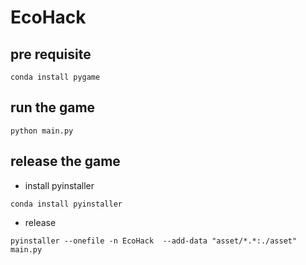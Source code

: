 # EcoHack

## pre requisite
```
conda install pygame
```

## run the game
```
python main.py
```

## release the game
 * install pyinstaller
```
conda install pyinstaller
```
 * release
 ```
 pyinstaller --onefile -n EcoHack  --add-data "asset/*.*:./asset"  main.py
 ```
